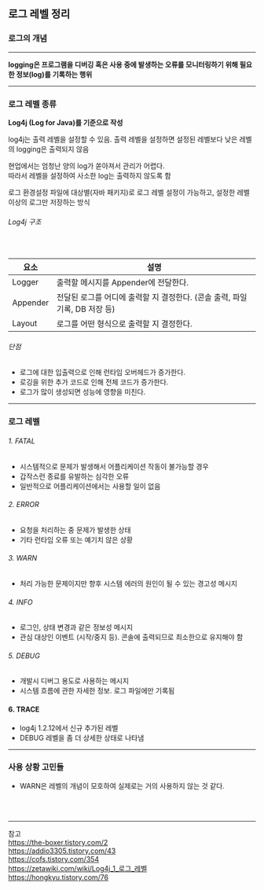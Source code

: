 ## 로그 레벨 정리

### 로그의 개념

* * *

**logging은 프로그램을 디버깅 혹은 사용 중에 발생하는 오류를 모니터링하기 위해 필요한 정보(log)를 기록하는 행위**

* * *

### 로그 레벨 종류
**Log4j (Log for Java)를 기준으로 작성**  

log4j는 출력 레벨을 설정할 수 있음. 출력 레벨을 설정하면 설정된 레벨보다 낮은 레벨의 logging은 출력되지 않음  

현업에서는 엄청난 양의 log가 쏟아져서 관리가 어렵다.  
따라서 레벨을 설정하여 사소한 log는 출력하지 않도록 함  

로그 환경설정 파일에 대상별(자바 패키지)로 로그 레벨 설정이 가능하고, 설정한 레벨 이상의 로그만 저장하는 방식  

###### Log4j 구조  
<br>

| 요소 | 설명 |
| --- | --- |
| Logger | 출력할 메시지를 Appender에 전달한다. |
| Appender |  전달된 로그를 어디에 출력할 지 결정한다. (콘솔 출력, 파일 기록, DB 저장 등) |
| Layout | 로그를 어떤 형식으로 출력할 지 결정한다. |


###### 단점  
- 로그에 대한 입출력으로 인해 런타임 오버헤드가 증가한다.  
- 로깅을 위한 추가 코드로 인해 전체 코드가 증가한다.  
- 로그가 많이 생성되면 성능에 영향을 미친다.  

* * *

### 로그 레벨

###### 1. FATAL   
- 시스템적으로 문제가 발생해서 어플리케이션 작동이 불가능할 경우  
- 갑작스런 종료를 유발하는 심각한 오류  
- 일반적으로 어플리케이션에서는 사용할 일이 없음  

###### 2. ERROR  
- 요청을 처리하는 중 문제가 발생한 상태  
- 기타 런타임 오류 또는 예기치 않은 상황  

###### 3. WARN  
- 처리 가능한 문제이지만 향후 시스템 에러의 원인이 될 수 있는 경고성 메시지  

###### 4. INFO  
- 로그인, 상태 변경과 같은 정보성 메시지  
- 관심 대상인 이벤트 (시작/중지 등). 콘솔에 출력되므로 최소한으로 유지해야 함  

###### 5. DEBUG  
- 개발시 디버그 용도로 사용하는 메시지  
- 시스템 흐름에 관한 자세한 정보. 로그 파일에만 기록됨  

#### 6. TRACE   
- log4j 1.2.12에서 신규 추가된 레벨  
- DEBUG 레벨을 좀 더 상세한 상태로 나타냄  

* * *

### 사용 상황 고민들  
- WARN은 레벨의 개념이 모호하여 실제로는 거의 사용하지 않는 것 같다.  

<br>
<br>

* * *

참고  
https://the-boxer.tistory.com/2  
https://addio3305.tistory.com/43  
https://cofs.tistory.com/354  
https://zetawiki.com/wiki/Log4j_1_로그_레벨  
https://hongkyu.tistory.com/76  